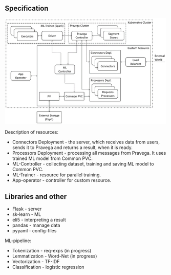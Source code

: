 ## Specification

![Screenshot](spec.png)

Description of resources:
- Connectors Deployment - the server, which receives data from users, sends it to Pravega 
and returns a result, when it is ready.
- Processors Deployment - processing all messages from Pravega. It uses trained ML model from Common PVC. 
- ML-Controller - collecting dataset, training and saving ML model to Common PVC.
- ML-Trainer - resource for parallel training.
- App-operator - controller for custom resource.

## Libraries and other

- Flask - server
- sk-learn - ML
- eli5 - interpreting a result
- pandas - manage data
- pyyaml - config-files

ML-pipeline:
- Tokenization - req-exps (in progress)
- Lemmatization - Word-Net (in progress)
- Vectorization - TF-IDF
- Classification - logistic regression